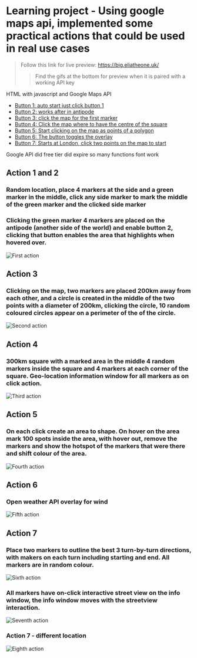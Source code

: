 # Learning project - Using google maps api, implemented some practical actions that could be used in real use cases
> Follow this link for live preview: https://big.eliatheone.uk/
 >> Find the gifs at the bottom for preview when it is paired with a working API key

HTML with javascript and Google Maps API
- [Button 1: auto start just click button 1](#action-1-and-2)
- [Button 2: works after in antipode](#action-1-and-2)
- [Button 3: click the map for the first marker](#action-3)
- [Button 4: Click the map where to have the centre of the square](#action-4)
- [Button 5: Start clicking on the map as points of a polygon](#action-5)
- [Button 6: The button toggles the overlay](#action-6)
- [Button 7: Starts at London, click two points on the map to start](#action-7)

Google API did free tier did expire so many functions font work

## Action 1 and 2
### Random location, place 4 markers at the side and a green marker in the middle, click any side marker to mark the middle of the green marker and the clicked side marker 
### Clicking the green marker 4 markers are placed on the antipode (another side of the world) and enable button 2, clicking that button enables the area that highlights when hovered over.
![First action](/examples/maps_1.gif "First action")
## Action 3
### Clicking on the map, two markers are placed 200km away from each other, and a circle is created in the middle of the two points with a diameter of 200km, clicking the circle, 10 random coloured circles appear on a perimeter of the of the circle.
![Second action](/examples/maps_2.gif "Second action")
## Action 4
### 300km square with a marked area in the middle 4 random markers inside the square and 4 markers at each corner of the square. Geo-location information window for all markers as on click action.
![Third action](/examples/maps_3.gif "Third action")
## Action 5
### On each click create an area to shape. On hover on the area mark 100 spots inside the area, with hover out, remove the markers and show the hotspot of the markers that were there and shift colour of the area.
![Fourth action](/examples/maps_4.gif "Fourth action")
## Action 6 
### Open weather API overlay for wind
![Fifth action](/examples/maps_5.gif "Fifth action")
## Action 7 
### Place two markers to outline the best 3 turn-by-turn directions, with makers on each turn including starting and end. All markers are in random colour. 
![Sixth action](/examples/maps_6.1.gif "Sixth action")
### All markers have on-click interactive street view on the info window, the info window moves with the streetview interaction.
![Seventh action](/examples/maps_6.2.gif "Seventh action")
### Action 7 - different location
![Eighth action](/examples/maps_6.3.gif "Eigth action")
